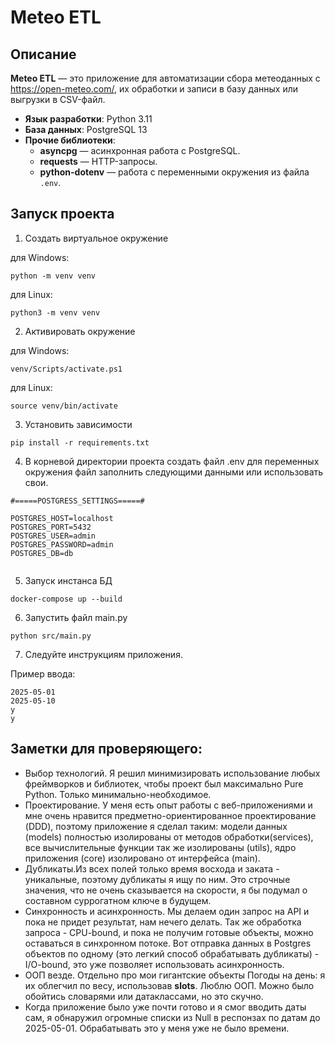 # Meteo ETL

## Описание
**Meteo ETL** — это приложение для автоматизации сбора метеоданных с https://open-meteo.com/, их обработки и записи в базу данных или выгрузки в CSV-файл.
- **Язык разработки**: Python 3.11
- **База данных**: PostgreSQL 13
- **Прочие библиотеки**:
  - **asyncpg** — асинхронная работа с PostgreSQL.
  - **requests** — HTTP-запросы.
  - **python-dotenv** — работа с переменными окружения из файла `.env`.

## Запуск проекта

1. Создать виртуальное окружение

для Windows:

```
python -m venv venv
```
для Linux:

```
python3 -m venv venv
```

2. Активировать окружение

для Windows:

```
venv/Scripts/activate.ps1
```

для Linux:

```
source venv/bin/activate
```

3. Установить зависимости

```
pip install -r requirements.txt
```

4. В корневой директории проекта создать файл
.env для переменных окружения
файл заполнить следующими данными или использовать свои.

```
#=====POSTGRESS_SETTINGS=====#

POSTGRES_HOST=localhost
POSTGRES_PORT=5432
POSTGRES_USER=admin
POSTGRES_PASSWORD=admin
POSTGRES_DB=db


````


5. Запуск инстанса БД

```
docker-compose up --build
```

6. Запустить файл main.py

```
python src/main.py
````

7. Следуйте инструкциям приложения.

Пример ввода:
```
2025-05-01
2025-05-10
y
y
````

## Заметки для проверяющего:
- Выбор технологий. Я решил минимизировать использование любых фреймворков и библиотек, чтобы проект был максимально Pure Python. Только минимально-необходимое.
- Проектирование. У меня есть опыт работы с веб-приложениями и мне очень нравится предметно-ориентированное проектирование (DDD), поэтому приложение я сделал таким:
          модели данных (models) полностью изолированы от методов обработки(services),
          все вычислительные функции так же изолированы (utils),
          ядро приложения (core) изолировано от интерфейса (main).
- Дубликаты.Из всех полей только время восхода и заката - уникальные, поэтому дубликаты я ищу по ним. Это строчные значения, что не очень сказывается на скорости, я бы подумал о составном суррогатном ключе в будущем.
- Синхронность и асинхронность. Мы делаем один запрос на API и пока не придет результат, нам нечего делать. Так же обработка запроса - CPU-bound, и пока не получим готовые объекты, можно оставаться в синхронном потоке. Вот отправка данных в Postgres объектов по одному (это легкий способ обрабатывать дубликаты) - I/O-bound, это уже позволяет использовать асинхронность.
- ООП везде. Отдельно про мои гигантские объекты Погоды на день: я их облегчил по весу, использовав __slots__. Люблю ООП. Можно было обойтись словарями или датаклассами, но это скучно.
- Когда приложение было уже почти готово и я смог вводить даты сам, я обнаружил огромные списки из Null в респонзах по датам до 2025-05-01. Обрабатывать это у меня уже не было времени.
